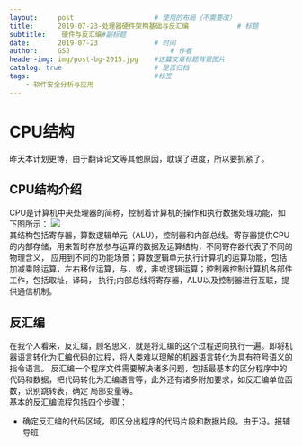 ```yaml
---
layout:     post   				    # 使用的布局（不需要改）
title:      2019-07-23-处理器硬件架构基础与反汇编			# 标题 
subtitle:    硬件与反汇编#副标题
date:       2019-07-23 				# 时间
author:     GSJ 						# 作者
header-img: img/post-bg-2015.jpg 	#这篇文章标题背景图片
catalog: true 						# 是否归档
tags:								#标签
    - 软件安全分析与应用
---
```


# CPU结构 <br>
昨天本计划更博，由于翻译论文等其他原因，耽误了进度，所以要抓紧了。 <br>
## CPU结构介绍 <br>
CPU是计算机中央处理器的简称，控制着计算机的操作和执行数据处理功能，如下图所示：
![](https://timgsa.baidu.com/timg?image&quality=80&size=b9999_10000&sec=1564449016&di=7b4492dbd305cb7e6b0e94b6b6be139f&imgtype=jpg&er=1&src=http%3A%2F%2Fdesign.eccn.com%2Fuploads%2Farticle%2F201110%2F20111020102919426.gif)<br>
其结构包括寄存器，算数逻辑单元（ALU），控制器和内部总线。寄存器提供CPU的内部存储，用来暂时存放参与运算的数据及运算结构，不同寄存器代表了不同的物理含义，
应用到不同的功能场景；算数逻辑单元执行计算机的运算功能，包括加减乘除运算，左右移位运算，与，或，非或逻辑运算；控制器控制计算机各部件工作，包括取址，译码，
执行;内部总线将寄存器，ALU以及控制器进行互联，提供通信机制。
## 反汇编 <br>
在我个人看来，反汇编，顾名思义，就是将汇编的这个过程逆向执行一遍。即将机器语言转化为汇编代码的过程，将人类难以理解的机器语言转化为具有符号语义的指令语言。
反汇编一个程序文件需要解决诸多问题，包括最基本的区分程序中的代码和数据，把代码转化为汇编语言等，此外还有诸多附加要求，如反汇编单位函数，识别跳转表，确定
局部变量等。<br>
基本的反汇编流程包括四个步骤：<br>
- 确定反汇编的代码区域，即区分出程序的代码片段和数据片段。由于冯。报辅导班  
